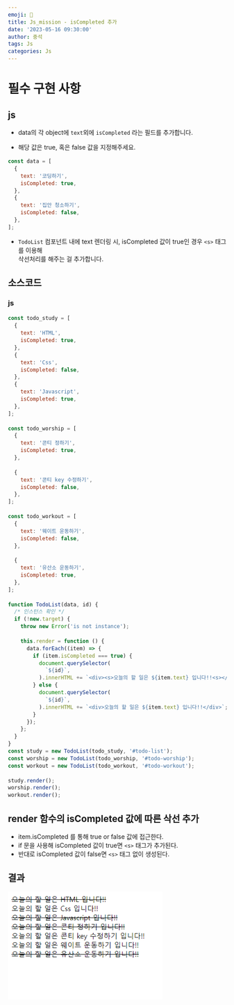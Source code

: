 ```yaml
---
emoji: 📝
title: Js_mission - isCompleted 추가
date: '2023-05-16 09:30:00'
author: 중석
tags: Js
categories: Js
---
```


# 필수 구현 사항

## js

- data의 각 object에 `text`외에 `isCompleted` 라는 필드를 추가합니다.

- 해당 값은 true, 혹은 false 값을 지정해주세요.

```js
const data = [
  {
    text: '코딩하기',
    isCompleted: true,
  },
  {
    text: '집안 청소하기',
    isCompleted: false,
  },
];
```

- `TodoList` 컴포넌트 내에 text 렌더링 시, isCompleted 값이 true인 경우 `<s>` 태그를 이용해  
  삭선처리를 해주는 걸 추가합니다.

## 소스코드

### js

```js
const todo_study = [
  {
    text: 'HTML',
    isCompleted: true,
  },
  {
    text: 'Css',
    isCompleted: false,
  },
  {
    text: 'Javascript',
    isCompleted: true,
  },
];

const todo_worship = [
  {
    text: '콘티 정하기',
    isCompleted: true,
  },

  {
    text: '콘티 key 수정하기',
    isCompleted: false,
  },
];

const todo_workout = [
  {
    text: '웨이트 운동하기',
    isCompleted: false,
  },

  {
    text: '유산소 운동하기',
    isCompleted: true,
  },
];

function TodoList(data, id) {
  /* 인스턴스 확인 */
  if (!new.target) {
    throw new Error('is not instance');

    this.render = function () {
      data.forEach((item) => {
        if (item.isCompleted === true) {
          document.querySelector(
            `${id}`,
          ).innerHTML += `<div><s>오늘의 할 일은 ${item.text} 입니다!!<s></div>`;
        } else {
          document.querySelector(
            `${id}`,
          ).innerHTML += `<div>오늘의 할 일은 ${item.text} 입니다!!</div>`;
        }
      });
    };
  }
}
const study = new TodoList(todo_study, '#todo-list');
const worship = new TodoList(todo_worship, '#todo-worship');
const workout = new TodoList(todo_workout, '#todo-workout');

study.render();
worship.render();
workout.render();
```

## render 함수의 isCompleted 값에 따른 삭선 추가

- item.isCompleted 를 통해 true or false 값에 접근한다.
- if 문을 사용해 isCompleted 값이 true면 `<s>` 태그가 추가된다.
- 반대로 isCompleted 값이 false면 `<s>` 태그 없이 생성된다.

## 결과

![결과4](mission_result\result_4.png)

```toc

```
